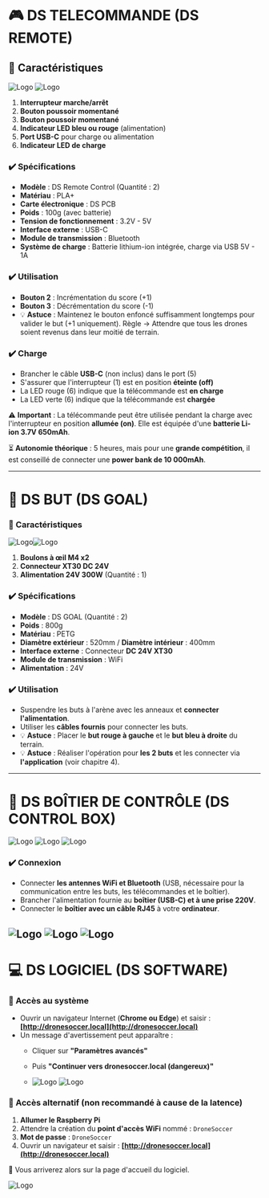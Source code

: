 # 🎮 DS TELECOMMANDE (DS REMOTE)

## 🔹 Caractéristiques

![Logo](images/REMOTE1.png) ![Logo](images/REMOTE2.png)

1. **Interrupteur marche/arrêt**
2. **Bouton poussoir momentané**
3. **Bouton poussoir momentané**
4. **Indicateur LED bleu ou rouge** (alimentation)
5. **Port USB-C** pour charge ou alimentation
6. **Indicateur LED de charge**

### ✔️ Spécifications
- **Modèle** : DS Remote Control (Quantité : 2)
- **Matériau** : PLA+
- **Carte électronique** : DS PCB
- **Poids** : 100g (avec batterie)
- **Tension de fonctionnement** : 3.2V - 5V
- **Interface externe** : USB-C
- **Module de transmission** : Bluetooth
- **Système de charge** : Batterie lithium-ion intégrée, charge via USB 5V - 1A

### ✔️ Utilisation
- **Bouton 2** : Incrémentation du score (+1)
- **Bouton 3** : Décrémentation du score (-1)
- 💡 **Astuce** : Maintenez le bouton enfoncé suffisamment longtemps pour valider le but (+1 uniquement). Règle -> Attendre que tous les drones soient revenus dans leur moitié de terrain.

### ✔️ Charge
- Brancher le câble **USB-C** (non inclus) dans le port (5)
- S'assurer que l'interrupteur (1) est en position **éteinte (off)**
- La LED rouge (6) indique que la télécommande est **en charge**
- La LED verte (6) indique que la télécommande est **chargée**

⚠️ **Important** : La télécommande peut être utilisée pendant la charge avec l'interrupteur en position **allumée (on)**. Elle est équipée d'une **batterie Li-ion 3.7V 650mAh**.

⏳ **Autonomie théorique** : 5 heures, mais pour une **grande compétition**, il est conseillé de connecter une **power bank de 10 000mAh**.

---

# 🎯 DS BUT (DS GOAL)

### 🔹 Caractéristiques

![Logo](images/GOAL.png)![Logo](images/POWERSUPPLY.png)

1. **Boulons à œil M4 x2**
2. **Connecteur XT30 DC 24V**
3. **Alimentation 24V 300W** (Quantité : 1)

### ✔️ Spécifications
- **Modèle** : DS GOAL (Quantité : 2)
- **Poids** : 800g
- **Matériau** : PETG
- **Diamètre extérieur** : 520mm / **Diamètre intérieur** : 400mm
- **Interface externe** : Connecteur **DC 24V XT30**
- **Module de transmission** : WiFi
- **Alimentation** : 24V

### ✔️ Utilisation
- Suspendre les buts à l'arène avec les anneaux et **connecter l'alimentation**.
- Utiliser les **câbles fournis** pour connecter les buts.
- 💡 **Astuce** : Placer le **but rouge à gauche** et le **but bleu à droite** du terrain.
- 💡 **Astuce** : Réaliser l'opération pour **les 2 buts** et les connecter via **l'application** (voir chapitre 4).

---

# 🧠 DS BOÎTIER DE CONTRÔLE (DS CONTROL BOX)

![Logo](images/RPI1.png) ![Logo](images/RPI2.png) ![Logo](images/PSRPI.png)

### ✔️ Connexion
- Connecter **les antennes WiFi et Bluetooth** (USB, nécessaire pour la communication entre les buts, les télécommandes et le boîtier).
- Brancher l'alimentation fournie au **boîtier (USB-C) et à une prise 220V**.
- Connecter le **boîtier avec un câble RJ45** à votre **ordinateur**.

![Logo](images/PC.png) ![Logo](images/RJ45.jpg) ![Logo](images/RJ45M.jpg)
---

# 💻 DS LOGICIEL (DS SOFTWARE)

### 🔹 Accès au système
- Ouvrir un navigateur Internet (**Chrome ou Edge**) et saisir :  
  **[http://dronesoccer.local](http://dronesoccer.local)**
- Un message d'avertissement peut apparaître :
  - Cliquer sur **"Paramètres avancés"**
  - Puis **"Continuer vers dronesoccer.local (dangereux)"**
 
  - ![Logo](images/connect1.png) ![Logo](images/connect2.png)

### 🔹 Accès alternatif (non recommandé à cause de la latence)
1. **Allumer le Raspberry Pi**
2. Attendre la création du **point d'accès WiFi** nommé : `DroneSoccer`
3. **Mot de passe** : `DroneSoccer`
4. Ouvrir un navigateur et saisir : **[http://dronesoccer.local](http://dronesoccer.local)**

🎯 Vous arriverez alors sur la page d'accueil du logiciel.

![Logo](images/DS1.png)
